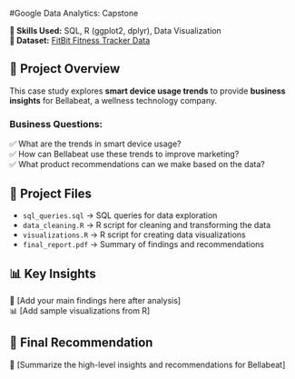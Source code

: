 #Google Data Analytics: Capstone


**📝 Skills Used:** SQL, R (ggplot2, dplyr), Data Visualization  
**📂 Dataset:** [FitBit Fitness Tracker Data](https://www.kaggle.com/datasets/arashnic/fitbit)  

## 📌 Project Overview  
This case study explores **smart device usage trends** to provide **business insights** for Bellabeat, a wellness technology company.  

### **Business Questions:**  
✅ What are the trends in smart device usage?  
✅ How can Bellabeat use these trends to improve marketing?  
✅ What product recommendations can we make based on the data?  

## 📂 Project Files  
- `sql_queries.sql` → SQL queries for data exploration  
- `data_cleaning.R` → R script for cleaning and transforming the data  
- `visualizations.R` → R script for creating data visualizations  
- `final_report.pdf` → Summary of findings and recommendations  

## 📊 Key Insights  
📌 [Add your main findings here after analysis]  
📊 [Add sample visualizations from R]  

## 🚀 Final Recommendation  
🔹 [Summarize the high-level insights and recommendations for Bellabeat]  
